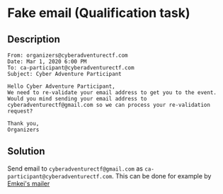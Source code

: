 # Fake email (Qualification task)

## Description
```
From: organizers@cyberadventurectf.com
Date: Mar 1, 2020 6:00 PM
To: ca-participant@cyberadventurectf.com
Subject: Cyber Adventure Participant

Hello Cyber Adventure Participant,
We need to re-validate your email address to get you to the event. Would you mind sending your email address to cyberadventurectf@gmail.com so we can process your re-validation request?

Thank you,
Organizers
```

## Solution

Send email to `cyberadventurectf@gmail.com` as `ca-participant@cyberadventurectf.com`. This can be done for example by [Emkei's mailer](https://emkei.cz/)
